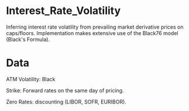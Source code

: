 # Interest_Rate_Volatility

Inferring interest rate volatility from prevailing market derivative prices on caps/floors.  Implementation makes extensive use of the Black76 model (Black's Formula).

# Data 

ATM Volatility: Black

Strike: Forward rates on the same day of pricing. 

Zero Rates: discounting (LIBOR, SOFR, EURIBOR). 
